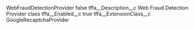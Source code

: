 <?xml version="1.0" encoding="UTF-8"?>
<CustomMetadata xmlns="http://soap.sforce.com/2006/04/metadata" xmlns:xsi="http://www.w3.org/2001/XMLSchema-instance" xmlns:xsd="http://www.w3.org/2001/XMLSchema">
    <label>WebFraudDetectionProvider</label>
    <protected>false</protected>
    <values>
        <field>tffa__Description__c</field>
        <value xsi:type="xsd:string">Web Fraud Detection Provider class</value>
    </values>
    <values>
        <field>tffa__Enabled__c</field>
        <value xsi:type="xsd:boolean">true</value>
    </values>
    <values>
        <field>tffa__ExtensionClass__c</field>
        <value xsi:type="xsd:string">GoogleRecaptchaProvider</value>
    </values>
</CustomMetadata>
